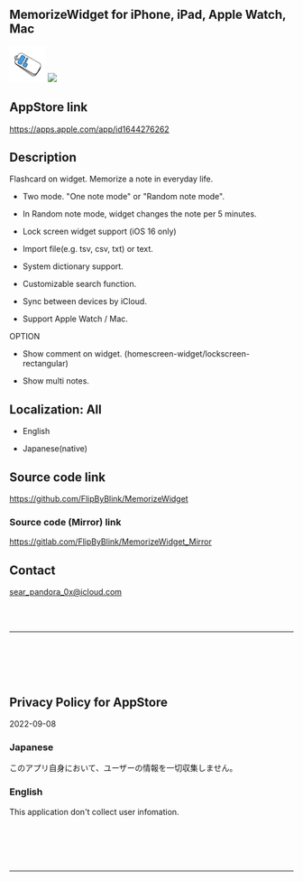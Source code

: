 MemorizeWidget for iPhone, iPad, Apple Watch, Mac
---------------------------------------------------

<img src="MemorizeWidget/Assets.xcassets/RoundedIcon.imageset/icon.png" width="64">

<a href="https://apps.apple.com/app/id1644276262" target="blank">
    <img src="https://developer.apple.com/assets/elements/badges/download-on-the-app-store.svg">
</a>


AppStore link
--------------
https://apps.apple.com/app/id1644276262


Description
------------
Flashcard on widget. Memorize a note in everyday life.

- Two mode. \"One note mode\" or \"Random note mode\".

- In Random note mode, widget changes the note per 5 minutes.

- Lock screen widget support (iOS 16 only)

- Import file(e.g. tsv, csv, txt) or text.

- System dictionary support.

- Customizable search function.

- Sync between devices by iCloud.

- Support Apple Watch / Mac.


OPTION

- Show comment on widget. (homescreen-widget/lockscreen-rectangular)

- Show multi notes.


Localization: All
-------------------
- English

- Japanese(native)


Source code link
------------------
https://github.com/FlipByBlink/MemorizeWidget

### Source code (Mirror) link
https://gitlab.com/FlipByBlink/MemorizeWidget_Mirror


Contact
------------
sear_pandora_0x@icloud.com


<br>
<br>

* * *

<br>
<br>
<br>
<br>

Privacy Policy for AppStore
----------------------------
2022-09-08

### Japanese
このアプリ自身において、ユーザーの情報を一切収集しません。

### English
This application don't collect user infomation.

<br>
<br>
<br>
<br>

* * *

<br>
<br>

<!-- URL "Support page for AppStore" -->
<!-- https://flipbyblink.github.io/MemorizeWidget/ -->

<!-- URL "Privacy Policy for AppStore" -->
<!-- https://flipbyblink.github.io/MemorizeWidget/#privacy-policy-for-appstore -->
